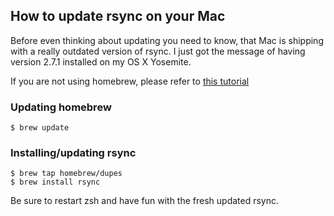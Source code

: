 ## How to update rsync on your Mac

Before even thinking about updating you need to know, that Mac is shipping with a really outdated version of rsync. I just got the message of having version 2.7.1 installed on my OS X Yosemite.

If you are not using homebrew, please refer to [this tutorial](https://selfsuperinit.com/2014/01/04/an-updated-rsync-3-1-0-for-mavericks/)

### Updating homebrew

```
$ brew update
```

### Installing/updating rsync

```
$ brew tap homebrew/dupes
$ brew install rsync
```

Be sure to restart zsh and have fun with the fresh updated rsync.
